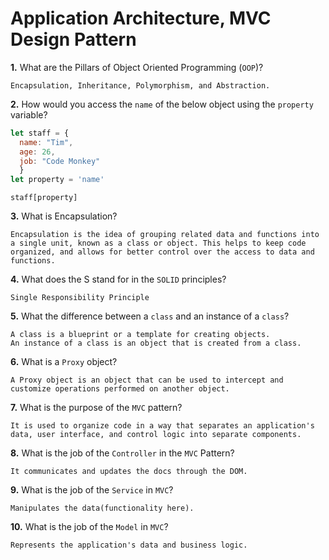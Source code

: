 # Application Architecture, MVC Design Pattern

**1.** What are the Pillars of Object Oriented Programming (`OOP`)?
<!-- enter you answer in the space below -->
```
Encapsulation, Inheritance, Polymorphism, and Abstraction.
```
**2.** How would you access the `name` of the below object using the `property` variable?
```js
let staff = {
  name: "Tim",
  age: 26,
  job: "Code Monkey"
  }
let property = 'name'
```
<!-- enter you answer in the space below -->
```
staff[property]
```
**3.** What is Encapsulation?
<!-- enter you answer in the space below -->
```
Encapsulation is the idea of grouping related data and functions into a single unit, known as a class or object. This helps to keep code organized, and allows for better control over the access to data and functions.
```
**4.** What does the S stand for in the `SOLID` principles?
<!-- enter you answer in the space below -->
```
Single Responsibility Principle
```
**5.** What the difference between a `class` and an instance of a `class`?
<!-- enter you answer in the space below -->
```
A class is a blueprint or a template for creating objects.
An instance of a class is an object that is created from a class.
```
**6.** What is a `Proxy` object?
<!-- enter you answer in the space below -->
```
A Proxy object is an object that can be used to intercept and customize operations performed on another object. 
```

**7.** What is the purpose of the `MVC` pattern?
<!-- enter you answer in the space below -->
```
It is used to organize code in a way that separates an application's data, user interface, and control logic into separate components.
```
**8.** What is the job of the `Controller` in the `MVC` Pattern?
<!-- enter you answer in the space below -->
```
It communicates and updates the docs through the DOM.
```

**9.** What is the job of the `Service` in `MVC`?
<!-- enter you answer in the space below -->
```
Manipulates the data(functionality here).
```
**10.** What is the job of the `Model` in `MVC`?
<!-- enter you answer in the space below -->
```
Represents the application's data and business logic.
```
